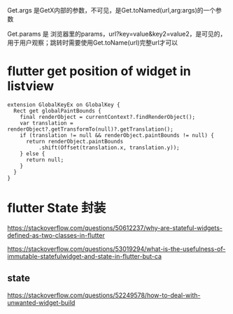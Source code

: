 Get.args 是GetX内部的参数，不可见，是Get.toNamed(url,arg:args)的一个参数

Get.params 是 浏览器里的params，url?key=value&key2=value2，是可见的，用于用户观察；跳转时需要使用Get.toName(url)完整url才可以









# flutter get position of widget in listview

```
extension GlobalKeyEx on GlobalKey {
  Rect get globalPaintBounds {
    final renderObject = currentContext?.findRenderObject();
    var translation = renderObject?.getTransformTo(null)?.getTranslation();
    if (translation != null && renderObject.paintBounds != null) {
      return renderObject.paintBounds
          .shift(Offset(translation.x, translation.y));
    } else {
      return null;
    }
  }
}
```



# flutter State 封装

https://stackoverflow.com/questions/50612237/why-are-stateful-widgets-defined-as-two-classes-in-flutter

https://stackoverflow.com/questions/53019294/what-is-the-usefulness-of-immutable-statefulwidget-and-state-in-flutter-but-ca



## state

https://stackoverflow.com/questions/52249578/how-to-deal-with-unwanted-widget-build











































































































































